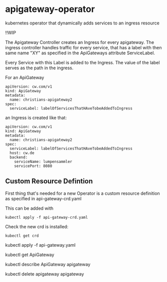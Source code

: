 # apigateway-operator
kubernetes operator that dynamically adds services to an ingress resource

!!WIP

The Apigateway Controller creates an Ingress for every apigateway.
The ingress controller handles traffic for every service, that has a label with then same name "XY" as specified
in the ApiGateways attribute ServiceLabel.


Every Service with this Label is added to the Ingress. The value of the label serves as the path in the ingress.

For an ApiGateway
```
apiVersion: cw.com/v1
kind: ApiGateway
metadata:
  name: christians-apigateway2
spec:
  serviceLabel: labelOfServicesThatHAveTobeAddedToIngress
```

an Ingress is created like that:

```
apiVersion: cw.com/v1
kind: ApiGateway
metadata:
  name: christians-apigateway2
spec:
  serviceLabel: labelOfServicesThatHAveTobeAddedToIngress
  host: cw.de
  backend:
    serviceName: lumpensammler
    servicePort: 8080
```




## Custom Resource Defintion
First thing that's needed for a new Operator is a custom resource definition as specified in api-gateway-crd.yaml

This can be added with
```
kubectl apply -f api-gateway-crd.yaml
```

Check the new  crd is installed:
```
kubectl get crd
```


kubectl apply -f api-gateway.yaml

kubectl get ApiGateway

kubectl describe ApiGateway apigateway

kubectl delete apigateway apigateway


